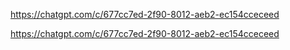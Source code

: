 https://chatgpt.com/c/677cc7ed-2f90-8012-aeb2-ec154cceceed

https://chatgpt.com/c/677cc7ed-2f90-8012-aeb2-ec154cceceed